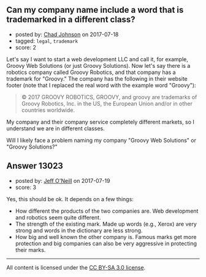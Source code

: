 ## Can my company name include a word that is trademarked in a different class?

- posted by: [Chad Johnson](https://stackexchange.com/users/30725/chad-johnson) on 2017-07-18
- tagged: `legal`, `trademark`
- score: 2

Let's say I want to start a web development LLC and call it, for example, Groovy Web Solutions (or just Groovy Solutions). Now let's say there is a robotics company called Groovy Robotics, and that company has a trademark for "Groovy." The company has the following in their website footer (note that I replaced the real word with the example word "Groovy"):

> © 2017 GROOVY ROBOTICS, GROOVY, and groovy are trademarks of Groovy Robotics, Inc. in the US, the European Union and/or in other countries worldwide.

My company and their company service completely different markets, so I understand we are in different classes.

Will I likely face a problem naming my company "Groovy Web Solutions" or "Groovy Solutions?"


## Answer 13023

- posted by: [Jeff O'Neill](https://stackexchange.com/users/46273/jeff-o-neill) on 2017-07-19
- score: 3

Yes, this should be ok.  It depends on a few things:

 - How different the products of the two companies are.  Web development and robotics seem quite different.
 - The strength of the existing mark. Made up words (e.g., Xerox) are very strong and words in the dictionary are less strong.
 - How big and well known the other company is.  Famous marks get more protection and big companies can also be very aggressive in protecting their marks.  



---

All content is licensed under the [CC BY-SA 3.0 license](https://creativecommons.org/licenses/by-sa/3.0/).
